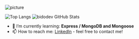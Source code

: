 ![picture](https://raw.githubusercontent.com/saadeghi/saadeghi/master/dino.gif)

![Top Langs](https://github-readme-stats.vercel.app/api/top-langs/?username=bidodev&hide=ColdFusion) ![bidodev GitHub Stats](https://github-readme-stats.vercel.app/api?username=bidodev&hide=["stars"]&show_icons=true)

- 🌱 I’m currently learning: **Express / MongoDB and Mongoose**
- 📫 How to reach me: [LinkedIn](https://www.linkedin.com/in/bidoc/) - feel free to contact me!
